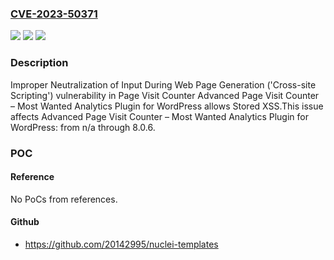 ### [CVE-2023-50371](https://cve.mitre.org/cgi-bin/cvename.cgi?name=CVE-2023-50371)
![](https://img.shields.io/static/v1?label=Product&message=Advanced%20Page%20Visit%20Counter%20%E2%80%93%20Most%20Wanted%20Analytics%20Plugin%20for%20WordPress&color=blue)
![](https://img.shields.io/static/v1?label=Version&message=n%2Fa%3C%3D%208.0.6%20&color=brighgreen)
![](https://img.shields.io/static/v1?label=Vulnerability&message=CWE-79%20Improper%20Neutralization%20of%20Input%20During%20Web%20Page%20Generation%20('Cross-site%20Scripting')&color=brighgreen)

### Description

Improper Neutralization of Input During Web Page Generation ('Cross-site Scripting') vulnerability in Page Visit Counter Advanced Page Visit Counter – Most Wanted Analytics Plugin for WordPress allows Stored XSS.This issue affects Advanced Page Visit Counter – Most Wanted Analytics Plugin for WordPress: from n/a through 8.0.6.

### POC

#### Reference
No PoCs from references.

#### Github
- https://github.com/20142995/nuclei-templates

